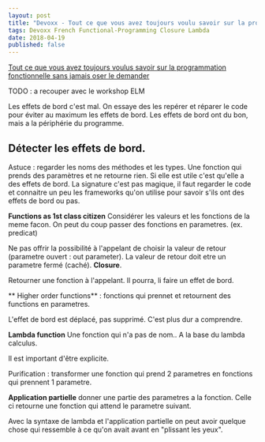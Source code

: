 ```yaml
---
layout: post
title: "Devoxx - Tout ce que vous avez toujours voulu savoir sur la programmation fonctionnelle"
tags: Devoxx French Functional-Programming Closure Lambda
date: 2018-04-19
published: false
---
```


[Tout ce que vous avez toujours voulus savoir sur la programmation fonctionnelle sans jamais oser le demander](https://cfp.devoxx.fr/2018/talk/LHH-5744/_Tout_ce_que_vous_avez_toujours_voulus_savoir_sur_la_programmation_fonctionnelle_sans_jamais_oser_le_demander)

TODO : a recouper avec le workshop ELM

Les effets de bord c'est mal. On essaye des les repérer et réparer le code pour éviter au maximum les effets de bord. Les effets de bord ont du bon, mais a la périphérie du programme.

## Détecter les effets de bord.

Astuce : regarder les noms des méthodes et les types. Une fonction qui prends des paramètres et ne retourne rien. Si elle est utile c'est qu'elle a des effets de bord.
La signature c'est pas magique, il faut regarder le code et connaitre un peu les frameworks qu'on utilise pour savoir s'ils ont des effets de bord ou pas.

**Functions as 1st class citizen**
Considérer les valeurs et les fonctions de la meme facon. On peut du coup passer des fonctions en parametres. (ex. predicat)

Ne pas offrir la possibilité à l'appelant de choisir la valeur de retour (parametre ouvert : out parameter). La valeur de retour doit etre un parametre fermé (caché). **Closure**.

Retourner une fonction à l'appelant. Il pourra, li faire un effet de bord.

** Higher order functions** : fonctions qui prennet et retournent des functions en parametres.

L'effet de bord est déplacé, pas supprimé. C'est plus dur a comprendre.

**Lambda function** Une fonction qui n'a pas de nom.. A la base du lambda calculus.

Il est important d'être explicite. 

Purification : transformer une fonction qui prend 2 parametres en fonctions qui prennent 1 parametre.

**Application partielle** donner une partie des parametres a la fonction. Celle ci retourne une fonction qui attend le parametre suivant.

Avec la syntaxe de lambda et l'application partielle on peut avoir quelque chose qui ressemble à ce qu'on avait avant en "plissant les yeux".
